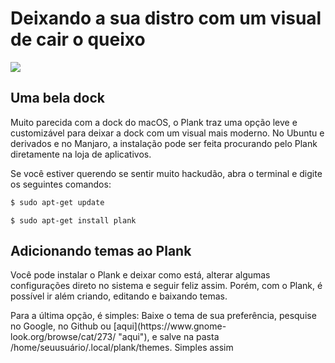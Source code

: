 # Deixando a sua distro com um visual de cair o queixo

![](https://encrypted-tbn0.gstatic.com/images?q=tbn:ANd9GcR584SI01OENgTlg6u1ZYnpdTu4h5u5N9CohTT9ylLul8vYkpf5)

## Uma bela dock
<p>
Muito parecida com a dock do macOS, o Plank traz uma opção leve e customizável para deixar a dock com um visual mais moderno.
No Ubuntu e derivados e no Manjaro, a instalação pode ser feita procurando pelo Plank diretamente na loja de aplicativos.
</p>
<p>
Se você estiver querendo se sentir muito hackudão, abra o terminal e digite os seguintes comandos:
</p>

```bash 
$ sudo apt-get update
```

```
$ sudo apt-get install plank
```

## Adicionando temas ao Plank
<p>
Você pode instalar o Plank e deixar como está, alterar algumas configurações direto no sistema e seguir feliz assim. 
Porém, com o Plank, é possível ir além criando, editando e baixando temas.</p>
<p>Para a última opção, é simples:
Baixe o tema de sua preferência, pesquise no Google, no Github ou [aqui](https://www.gnome-look.org/browse/cat/273/ "aqui"), e salve na pasta /home/seuusuário/.local/plank/themes.
Simples assim
</p>
